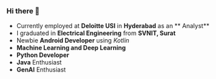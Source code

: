 ### Hi there 👋
* Currently employed at **Deloitte USI** in **Hyderabad** as an ** Analyst**
* I graduated in **Electrical Engineering** from **SVNIT, Surat**
*  Newbie **Android Developer** using *Kotlin*
*  **Machine Learning and Deep Learning**
* **Python Developer**
* **Java** Enthusiast
* **GenAI** Enthusiast

  
  
